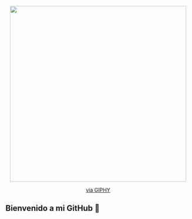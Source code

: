 <div id="header" align="center">
  <img src="https://giphy.com/embed/HscDLzkO8EOTmgkhQP" width="480" height="480" style="" frameBorder="0" class="giphy-embed" allowFullScreen></img><p><a href="https://giphy.com/gifs/thecodingspacerd-code-coder-lets-HscDLzkO8EOTmgkhQP">via GIPHY</a></p>
</div>

## Bienvenido a mi GitHub 👋

